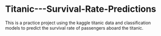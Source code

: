 # Titanic---Survival-Rate-Predictions
This is a practice project using the kaggle titanic data and classification models to predict the survival rate of passengers aboard the titanic.
